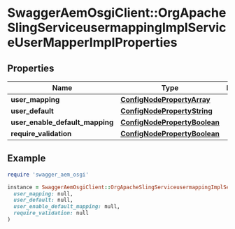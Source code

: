 # SwaggerAemOsgiClient::OrgApacheSlingServiceusermappingImplServiceUserMapperImplProperties

## Properties

| Name | Type | Description | Notes |
| ---- | ---- | ----------- | ----- |
| **user_mapping** | [**ConfigNodePropertyArray**](ConfigNodePropertyArray.md) |  | [optional] |
| **user_default** | [**ConfigNodePropertyString**](ConfigNodePropertyString.md) |  | [optional] |
| **user_enable_default_mapping** | [**ConfigNodePropertyBoolean**](ConfigNodePropertyBoolean.md) |  | [optional] |
| **require_validation** | [**ConfigNodePropertyBoolean**](ConfigNodePropertyBoolean.md) |  | [optional] |

## Example

```ruby
require 'swagger_aem_osgi'

instance = SwaggerAemOsgiClient::OrgApacheSlingServiceusermappingImplServiceUserMapperImplProperties.new(
  user_mapping: null,
  user_default: null,
  user_enable_default_mapping: null,
  require_validation: null
)
```

